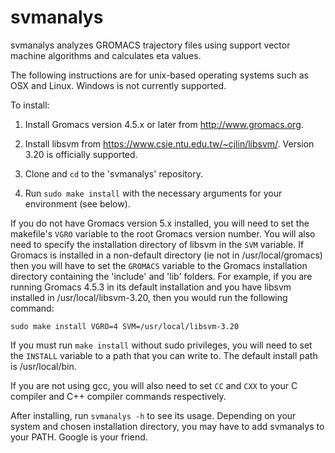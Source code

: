 # svmanalys
svmanalys analyzes GROMACS trajectory files using support vector machine algorithms and calculates eta values.

The following instructions are for unix-based operating systems such as OSX and Linux. Windows is not currently supported.

To install:

1. Install Gromacs version 4.5.x or later from http://www.gromacs.org.

2. Install libsvm from https://www.csie.ntu.edu.tw/~cjlin/libsvm/. Version 3.20 is officially supported. 

3. Clone and `cd` to the 'svmanalys' repository.

3. Run `sudo make install` with the necessary arguments for your environment (see below).

If you do not have Gromacs version 5.x installed, you will need to set the makefile's `VGRO` variable to the root Gromacs version number. You will also need to specify the installation directory of libsvm in the `SVM` variable. If Gromacs is installed in a non-default directory (ie not in /usr/local/gromacs) then you will have to set the `GROMACS` variable to the Gromacs installation directory containing the 'include' and 'lib' folders. For example, if you are running Gromacs 4.5.3 in its default installation and you have libsvm installed in /usr/local/libsvm-3.20, then you would run the following command:

`sudo make install VGRO=4 SVM=/usr/local/libsvm-3.20`

If you must run `make install` without sudo privileges, you will need to set the `INSTALL` variable to a path that you can write to. The default install path is /usr/local/bin.

If you are not using gcc, you will also need to set `CC` and `CXX` to your C compiler and C++ compiler commands respectively.

After installing, run `svmanalys -h` to see its usage. Depending on your system and chosen installation directory, you may have to add svmanalys to your PATH. Google is your friend.